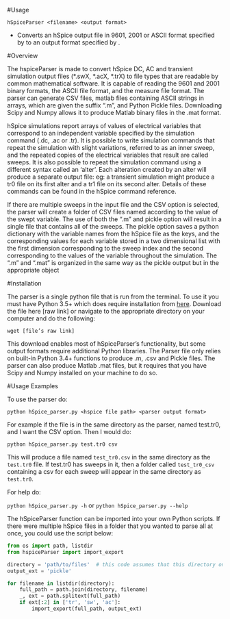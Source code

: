 #Usage

`hSpiceParser <filename> <output format>`
* Converts an hSpice output file in 9601, 2001 or ASCII format specified by <filename> to an output format specified by <output format>.

#Overview

The hspiceParser is made to convert hSpice DC, AC and transient simulation output files (*.swX, *.acX, *.trX) to file types that are readable by common mathematical software. It is capable of reading the 9601 and 2001 binary formats, the ASCII file format, and the measure file format. The parser can generate CSV files, matlab files containing ASCII strings in arrays, which are given the suffix “.m”, and Python Pickle files. Downloading Scipy and Numpy allows it to produce Matlab binary files in 
the .mat format.

hSpice simulations report arrays of values of electrical variables that correspond to an independent variable specified by the simulation command (.dc, .ac or .tr).  It is possible to write simulation commands that repeat the simulation with slight variations, referred to as an inner sweep, and the repeated copies of the electrical variables that result are called sweeps. It is also possible to repeat the simulation command using a different syntax called an ‘alter’.  Each alteration created by an alter will produce a separate output file: eg: a transient simulation might produce a tr0 file on its first alter and a tr1 file on its second alter. Details of these commands can be found in the hSpice command reference.

If there are multiple sweeps in the input file and the CSV option is selected, the parser will create a folder of CSV files named according to the value of the swept variable. The use of both the “.m” and pickle option will result in a single file that contains all of the sweeps. The pickle option saves a python dictionary with the variable names from the hSpice file as the keys, and the corresponding values for each variable stored in a two dimensional list with the first dimension corresponding to the sweep index and the second corresponding to the values of the variable throughout the simulation. The “.m” and “.mat” is organized in the same way as the pickle output but in the appropriate object

#Installation

The parser is a single python file that is run from the terminal. To use it you must have Python 3.5+ which does require installation from [here](https://www.python.org/downloads/). Download the file here [raw link] or navigate to the appropriate directory on your computer and do the following:

`wget [file’s raw link]`

This download enables most of hSpiceParser’s functionality, but some output formats require additional Python libraries.  The Parser file only relies on built-in Python 3.4+ functions to produce .m, .csv and Pickle files. The parser can also produce Matlab .mat files, but it requires that you have Scipy and Numpy installed on your machine to do so.

#Usage Examples

To use the parser do:

`python hSpice_parser.py <hspice file path> <parser output format>`

For example if the file is in the same directory as the parser, named test.tr0, and I want the CSV option. Then I would do:

`python hSpice_parser.py test.tr0 csv`

This will produce a file named `test_tr0.csv` in the same directory as the `test.tr0` file. If test.tr0 has sweeps in it, then a folder called `test_tr0_csv` containing a csv for each sweep will appear in the same directory as `test.tr0`.

For help do:

`python hSpice_parser.py -h` or `python hSpice_parser.py --help`

The hSpiceParser function can be imported into your own Python scripts. If there were multiple hSpice files in a folder that you wanted to parse all at once, you could use the script below:

```python
from os import path, listdir
from hspiceParser import import_export

directory = 'path/to/files'  # this code assumes that this directory only contains compatible files.
output_ext = 'pickle'

for filename in listdir(directory):
    full_path = path.join(directory, filename)
    _, ext = path.splitext(full_path)
    if ext[:2] in ['tr', 'sw', 'ac']: 
        import_export(full_path, output_ext)
```
